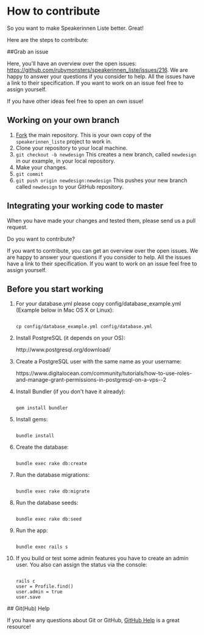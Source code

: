 # How to contribute

So you want to make Speakerinnen Liste better. Great!

Here are the steps to contribute:

##Grab an issue

Here, you'll have an overview over the open issues: https://github.com/rubymonsters/speakerinnen_liste/issues/216. We are happy to answer your questions if you consider to help. All the issues have a link to their specification. If you want to work on an issue feel free to assign yourself.

If you have other ideas feel free to open an own issue!


## Working on your own branch

1. [Fork](https://help.github.com/articles/fork-a-repo) the main repository.
   This is your own copy of the `speakerinnen_liste` project to work in.
2. Clone your repository to your local machine.
3. `git checkout -b newdesign`
This creates a new branch, called `newdesign` in our example, in your local
repository.
4. Make your changes.
5. `git commit`
6. `git push origin newdesign:newdesign`
This pushes your new branch called `newdesign` to your GitHub repository.

## Integrating your working code to master

When you have made your changes and tested them, please send us a pull request.

Do you want to contribute?

If you want to contribute, you can get an overview over the open issues. We are happy to answer your questions if you consider to help. All the issues have a link to their specification. If you want to work on an issue feel free to assign yourself.

## Before you start working

<ol>
<li>For your database.yml please copy config/database_example.yml (Example below in Mac OS X or Linux):
<p><code>
cp config/database_example.yml config/database.yml
</code></p>
</li>
<li>Install PostgreSQL (it depends on your OS):
<p>http://www.postgresql.org/download/</p>
</li>
<li>Create a PostgreSQL user with the same name as your username:
<p>https://www.digitalocean.com/community/tutorials/how-to-use-roles-and-manage-grant-permissions-in-postgresql-on-a-vps--2</p>
</li>
<li>Install Bundler (if you don't have it already):
<p><code>
gem install bundler
</code></p>
</li>
<li>Install gems:
<p><code>
bundle install
</code></p>
</li>
<li>Create the database:
<p><code>
bundle exec rake db:create
</code></p>
</li>
<li>Run the database migrations:
<p><code>
bundle exec rake db:migrate
</code></p>
</li>
<li>Run the database seeds:
<p><code>
bundle exec rake db:seed
</code></p>
</li>
<li>Run the app:
<p><code>
bundle exec rails s
</code></p>
</li>
<li>If you build or test some admin features you have to create an admin user. You also can assign the status via the console:
<p><code>
rails c
user = Profile.find(<your-profile-id>)
user.admin = true
user.save
</code></p>
</li>
</ol>
## Git(Hub) Help

If you have any questions about Git or GitHub, [GitHub
Help](https://help.github.com/) is a great resource!
